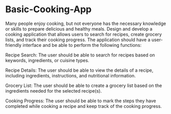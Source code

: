 # Basic-Cooking-App
Many people enjoy cooking, but not everyone has the necessary knowledge or skills to prepare delicious and healthy meals. Design and develop a cooking application that allows users to search for recipes, create grocery lists, and track their cooking progress. The application should have a user-friendly interface and be able to perform the following functions:

Recipe Search: The user should be able to search for recipes based on keywords, ingredients, or cuisine types.

Recipe Details: The user should be able to view the details of a recipe, including ingredients, instructions, and nutritional information.

Grocery List: The user should be able to create a grocery list based on the ingredients needed for the selected recipe(s).

Cooking Progress: The user should be able to mark the steps they have completed while cooking a recipe and keep track of the cooking progress.
